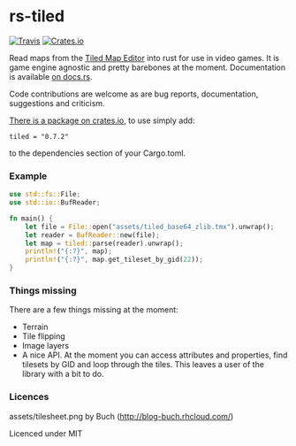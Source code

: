 # rs-tiled

[![Travis](https://travis-ci.org/mattyhall/rs-tiled.svg?branch=master)](https://travis-ci.org/mattyhall/rs-tiled)
[![Crates.io](https://img.shields.io/crates/v/tiled.svg)](https://crates.io/crates/tiled)

Read maps from the [Tiled Map Editor](http://www.mapeditor.org/) into rust for use in video games. It is game engine agnostic and pretty barebones at the moment. Documentation is available [on docs.rs](https://docs.rs/tiled/).

Code contributions are welcome as are bug reports, documentation, suggestions and criticism.

[There is a package on crates.io](https://crates.io/crates/tiled), to use simply add:

```
tiled = "0.7.2"
```

to the dependencies section of your Cargo.toml.

### Example

```rust
use std::fs::File;
use std::io::BufReader;

fn main() {
    let file = File::open("assets/tiled_base64_zlib.tmx").unwrap();
    let reader = BufReader::new(file);
    let map = tiled::parse(reader).unwrap();
    println!("{:?}", map);
    println!("{:?}", map.get_tileset_by_gid(22));
}
```

### Things missing
There are a few things missing at the moment:

  * Terrain
  * Tile flipping
  * Image layers
  * A nice API. At the moment you can access attributes and properties, find tilesets by GID and loop through the tiles. This leaves a user of the library with a bit to do.

### Licences
assets/tilesheet.png by Buch (http://blog-buch.rhcloud.com/)

Licenced under MIT
